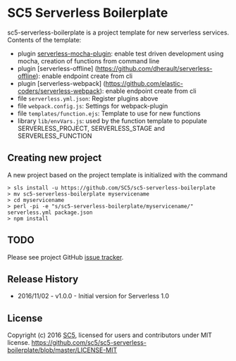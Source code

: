 # SC5 Serverless Boilerplate

sc5-serverless-boilerplate is a project template for new serverless services. Contents of the template:
* plugin [serverless-mocha-plugin](https://github.com/SC5/serverless-mocha-plugin): enable test driven development using mocha, creation of functions from command line
* plugin [serverless-offline] (https://github.com/dherault/serverless-offline): enable endpoint create from cli
* plugin [serverless-webpack] (https://github.com/elastic-coders/serverless-webpack): enable endpoint create from cli
* file `serverless.yml.json`: Register plugins above
* file `webpack.config.js`: Settings for webpack-plugin
* file `templates/function.ejs`: Template to use for new functions
* library `lib/envVars.js`: used by the function template to populate SERVERLESS_PROJECT, SERVERLESS_STAGE and SERVERLESS_FUNCTION

## Creating new project

A new project based on the project template is initialized with the command

```
> sls install -u https://github.com/SC5/sc5-serverless-boilerplate
> mv sc5-serverless-boilerplate myservicename
> cd myservicename
> perl -pi -e "s/sc5-serverless-boilerplate/myservicename/" serverless.yml package.json
> npm install
```


## TODO

Please see project GitHub [issue tracker](https://github.com/SC5/sc5-serverless-boilerplate/issues).

## Release History

* 2016/11/02 - v1.0.0 - Initial version for Serverless 1.0

## License

Copyright (c) 2016 [SC5](http://sc5.io/), licensed for users and contributors under MIT license.
https://github.com/sc5/sc5-serverless-boilerplate/blob/master/LICENSE-MIT
